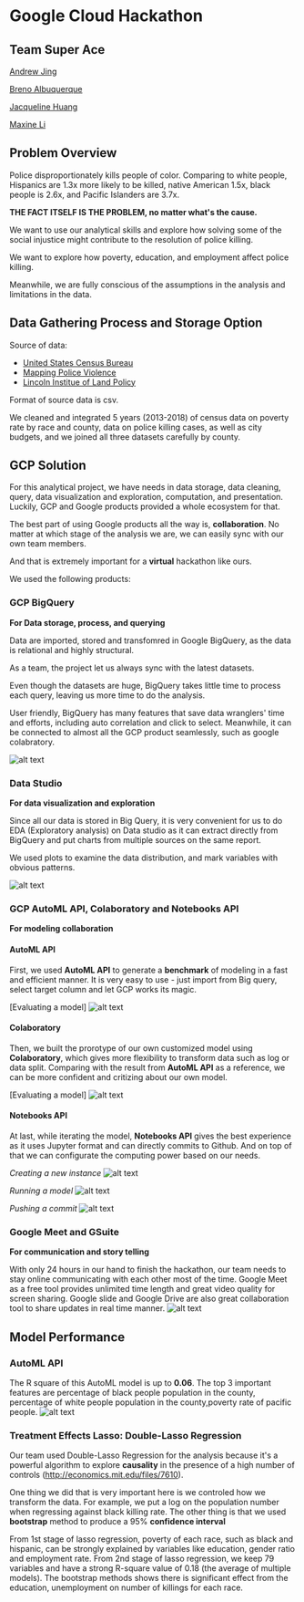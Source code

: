 # Google Cloud Hackathon
## Team Super Ace

[Andrew Jing](https://github.com/andrewjing404)

[Breno Albuquerque](https://www.linkedin.com/in/brenoea/)

[Jacqueline Huang](https://github.com/JacquelineHSH)

[Maxine Li](https://github.com/Mengsha-Li)



## Problem Overview
Police disproportionately kills people of color. Comparing to white people, Hispanics are 1.3x more likely to be killed, native American 1.5x, black people is 2.6x, and Pacific Islanders are 3.7x.

**THE FACT ITSELF IS THE PROBLEM, no matter what's the cause.**

We want to use our analytical skills and explore how solving some of the social injustice might contribute to the resolution of police killing. 

We want to explore how poverty, education, and employment affect police killing. 

Meanwhile, we are fully conscious of the assumptions in the analysis and limitations in the data.

## Data Gathering Process and Storage Option
Source of data:
- [United States Census Bureau](https://www.census.gov/ "United States Census Bureau")
- [Mapping Police Violence](https://mappingpoliceviolence.org/ "Mapping Police Violence")
- [Lincoln Institue of Land Policy](https://www.lincolninst.edu/)

Format of source data is csv. 

We cleaned and integrated 5 years (2013-2018) of census data on poverty rate by race and county, data on police killing cases, as well as city budgets, and we joined all three datasets carefully by county. 


## GCP Solution
For this analytical project, we have needs in data storage, data cleaning, query, data visualization and exploration, computation, and presentation. Luckily, GCP and Google products provided a whole ecosystem for that.

The best part of using Google products all the way is, **collaboration**. No matter at which stage of the analysis we are, we can easily sync with our own team members. 

And that is extremely important for a **virtual** hackathon like ours. 


We used the following products: 

### GCP BigQuery
**For Data storage, process, and querying**

Data are imported, stored and transfomred in Google BigQuery, as the data is relational and highly structural.

As a team, the project let us always sync with the latest datasets. 

Even though the datasets are huge, BigQuery takes little time to process each query, leaving us more time to do the analysis. 

User friendly, BigQuery has many features that save data wranglers' time and efforts, including auto correlation and click to select. Meanwhile, it can be connected to almost all the GCP product seamlessly, such as google colabratory. 

![alt text](https://github.com/Mengsha-Li/gcphackathorn_superace/blob/master/GCP%20Screenshots/BigQuery.png?raw=true)

### Data Studio 
**For data visualization and exploration**

Since all our data is stored in Big Query, it is very convenient for us to do EDA (Exploratory analysis) on Data studio as it can extract directly from BigQuery and put charts from multiple sources on the same report.

We used plots to examine the data distribution, and mark variables with obvious patterns.  
 
![alt text](https://github.com/Mengsha-Li/gcphackathorn_superace/blob/master/GCP%20Screenshots/Data%20Studio.png?raw=true)


### GCP AutoML API,  Colaboratory and Notebooks API  
**For modeling collaboration**

#### AutoML API
First, we used **AutoML API** to generate a **benchmark** of modeling in a fast and efficient manner. It is very easy to use -  just import from Big query, select target column and let GCP works its magic. 

[Evaluating a model]
![alt text](https://github.com/Mengsha-Li/gcphackathorn_superace/blob/master/GCP%20Screenshots/AutoML%20test.png?raw=true)

#### Colaboratory
Then, we built the prorotype of our own customized model using **Colaboratory**, which gives more flexibility to transform data such as log or data split. Comparing with the result from **AutoML API** as a reference, we can be more confident and critizing about our own model.

[Evaluating a model]
![alt text](https://github.com/Mengsha-Li/gcphackathorn_superace/blob/master/GCP%20Screenshots/Colab.png?raw=true)

#### Notebooks API
At last, while iterating the model, **Notebooks API** gives the best experience as it uses Jupyter format and can directly commits to Github. And on top of that we can configurate the computing power based on our needs. 


*Creating a new instance*
![alt text](https://github.com/Mengsha-Li/gcphackathorn_superace/blob/master/GCP%20Screenshots/AI%20Platform%20-%20Notebook%20Instance.png?raw=true)

*Running a model*
![alt text](https://github.com/Mengsha-Li/gcphackathorn_superace/blob/master/GCP%20Screenshots/AI%20Platform%20-%20Notebook.png?raw=true)

*Pushing a commit*
![alt text](https://github.com/Mengsha-Li/gcphackathorn_superace/blob/master/GCP%20Screenshots/AI%20Platform%20-%20Git%20Push.png?raw=true)


### Google Meet and GSuite
**For communication and story telling**

With only 24 hours in our hand to finish the hackathon, our team needs to stay online communicating with each other most of the time. Google Meet as a free tool provides unlimited time length and great video quality for screen sharing. 
Google slide and Google Drive are also great collaboration tool to share updates in real time manner. 
![alt text](https://github.com/Mengsha-Li/gcphackathorn_superace/blob/master/GCP%20Screenshots/Google%20Slide.png?raw=true)


## Model Performance

### AutoML API 
The R square of this AutoML model is up to **0.06**. The top 3 important features are percentage of black people population in the county,  percentage of white people population in the county,poverty rate of pacific people.
![alt text](https://github.com/Mengsha-Li/gcphackathorn_superace/blob/master/GCP%20Screenshots/AutoML%20percent%20result.png?raw=true)


### Treatment Effects Lasso: Double-Lasso Regression

Our team used Double-Lasso Regression for the analysis because it's a powerful algorithm to explore **causality** in the presence of a high number of controls (http://economics.mit.edu/files/7610). 

One thing we did that is very important here is we controled how we transform the data. For example, we put a log on the population number when regressing against black killing rate. The other thing is that we used **bootstrap** method to produce a 95% **confidence interval**

From 1st stage of lasso regression, poverty of each race, such as black and hispanic, can be strongly explained by variables like education, gender ratio and employment rate. From 2nd stage of lasso regression, we keep 79 variables and have a strong R-square value of 0.18 (the average of multiple models). The bootstrap methods shows there is significant effect from the education, unemployment on number of killings for each race.
